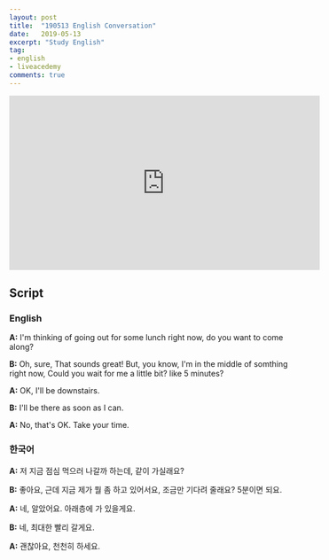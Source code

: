 ```yaml
---
layout: post
title:  "190513 English Conversation"
date:   2019-05-13
excerpt: "Study English"
tag:
- english
- liveacedemy
comments: true
---
```


<iframe width="560" height="315" src="https://www.youtube.com/embed/qey-xlG0HZI" frameborder="0" allow="accelerometer; autoplay; encrypted-media; gyroscope; picture-in-picture" allowfullscreen></iframe>

## Script

### English

**A:** I'm thinking of going out for some lunch right now, do you want to come along?

**B:** Oh, sure, That sounds great! But, you know, I'm in the middle of somthing right now, Could you wait for me a little bit? like 5 minutes?

**A:** OK, I'll be downstairs.

**B:** I'll be there as soon as I can.

**A:** No, that's OK. Take your time.

### 한국어

**A:** 저 지금 점심 먹으러 나갈까 하는데, 같이 가실래요?

**B:** 좋아요, 근데 지금 제가 뭘 좀 하고 있어서요, 조금만 기다려 줄래요? 5분이면 되요.

**A:** 네, 알았어요. 아래층에 가 있을게요.

**B:** 네, 최대한 빨리 갈게요.

**A:** 괜찮아요, 천천히 하세요.
